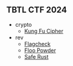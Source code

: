 ## TBTL CTF 2024

- crypto
    + [Kung Fu Cipher](./crypto/kung_fu_cipher/)
- rev
    + [Flagcheck](./rev/flagcheck/)
    + [Floo Powder](./rev/floo_powder/)
    + [Safe Rust](./rev/safe_rust/)